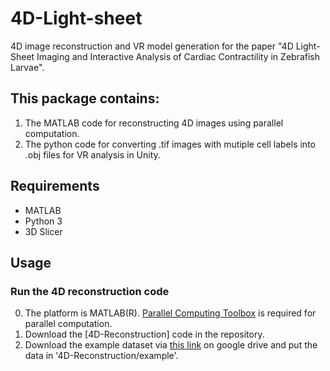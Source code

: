 # 4D-Light-sheet
4D image reconstruction and VR model generation for the paper "4D Light-Sheet Imaging and Interactive Analysis of Cardiac Contractility in Zebrafish Larvae".

## This package contains:
1. The MATLAB code for reconstructing 4D images using parallel computation.
2. The python code for converting .tif images with mutiple cell labels into .obj files for VR analysis in Unity.

## Requirements
- MATLAB
- Python 3
- 3D Slicer

## Usage
### Run the 4D reconstruction code 
0. The platform is MATLAB(R). [Parallel Computing Toolbox](https://www.mathworks.com/products/parallel-computing.html) is required for parallel computation.
1. Download the [4D-Reconstruction] code in the repository.
2. Download the example dataset via [this link](https://drive.google.com/file/d/1b6wrtxzxBQMfubPJYMH8rC0Q6WtakY-p/view?usp=share_link) on google drive and put the data in '4D-Reconstruction/example'.
